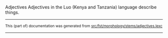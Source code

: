 Adjectives
Adjectives in the Luo (Kenya and Tanzania) language describe things.

* * *

<small>This (part of) documentation was generated from [src/fst/morphology/stems/adjectives.lexc](https://github.com/giellalt/lang-luo/blob/main/src/fst/morphology/stems/adjectives.lexc)</small>

---

